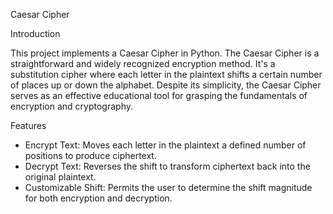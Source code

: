 Caesar Cipher

Introduction

This project implements a Caesar Cipher in Python. The Caesar Cipher is a straightforward and widely recognized encryption method. It's a substitution cipher where each letter in the plaintext shifts a certain number of places up or down the alphabet. Despite its simplicity, the Caesar Cipher serves as an effective educational tool for grasping the fundamentals of encryption and cryptography.

Features

- Encrypt Text: Moves each letter in the plaintext a defined number of positions to produce ciphertext.
- Decrypt Text: Reverses the shift to transform ciphertext back into the original plaintext.
- Customizable Shift: Permits the user to determine the shift magnitude for both encryption and decryption.
